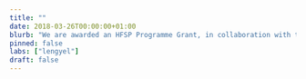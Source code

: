 ```yaml
---
title: ""
date: 2018-03-26T00:00:00+01:00
blurb: "We are awarded an HFSP Programme Grant, in collaboration with the Orbán, Singer, and Golshani labs"
pinned: false
labs: ["lengyel"]
draft: false
---
```

